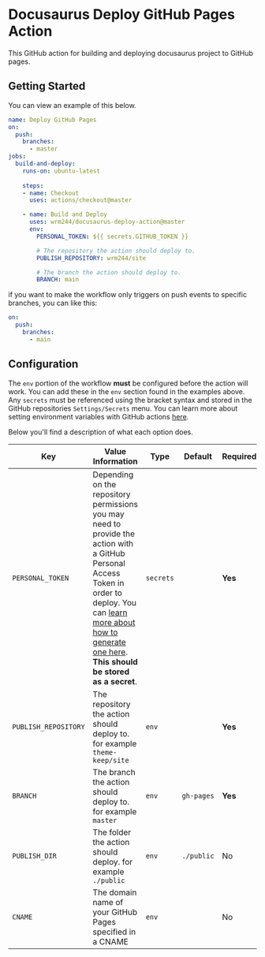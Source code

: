 # Docusaurus Deploy GitHub Pages Action

This GitHub action for building and deploying docusaurus project to GitHub pages.

## Getting Started

You can view an example of this below.

```yml
name: Deploy GitHub Pages
on:
  push:
    branches:
      - master
jobs:
  build-and-deploy:
    runs-on: ubuntu-latest
    
    steps:
    - name: Checkout
      uses: actions/checkout@master

    - name: Build and Deploy
      uses: wrm244/docusaurus-deploy-action@master
      env:
        PERSONAL_TOKEN: ${{ secrets.GITHUB_TOKEN }}

        # The repository the action should deploy to.
        PUBLISH_REPOSITORY: wrm244/site

        # The branch the action should deploy to.
        BRANCH: main
```

if you want to make the workflow only triggers on push events to specific branches, you can like this: 

```yml
on:
  push:	
    branches:	
      - main
```

## Configuration

The `env` portion of the workflow **must** be configured before the action will work. You can add these in the `env` section found in the examples above. Any `secrets` must be referenced using the bracket syntax and stored in the GitHub repositories `Settings/Secrets` menu. You can learn more about setting environment variables with GitHub actions [here](https://help.github.com/en/articles/workflow-syntax-for-github-actions#jobsjob_idstepsenv).

Below you'll find a description of what each option does.

| Key                  | Value Information                                                                                                                                                                                                                                                                                                         | Type | Default | Required |
|----------------------|---------------------------------------------------------------------------------------------------------------------------------------------------------------------------------------------------------------------------------------------------------------------------------------------------------------------------| ------------- |---------| ------------- |
| `PERSONAL_TOKEN`     | Depending on the repository permissions you may need to provide the action with a GitHub Personal Access Token in order to deploy. You can [learn more about how to generate one here](https://help.github.com/en/articles/creating-a-personal-access-token-for-the-command-line). **This should be stored as a secret**. | `secrets` |         | **Yes** |
| `PUBLISH_REPOSITORY` | The repository the action should deploy to. for example `theme-keep/site`                                                                                                                                                                                                                                                 | `env` |         | **Yes** |
| `BRANCH`             | The branch the action should deploy to. for example `master`                                                                                                                                                                                                                                                              | `env` | `gh-pages` | **Yes** |
| `PUBLISH_DIR`        | The folder the action should deploy. for example `./public`                                                                                                                                                                                                                                                               | `env` | `./public` | No |
| `CNAME`              | The domain name of your GitHub Pages specified in a CNAME                                                                                                                                                                                                                                                                      | `env` |         | No |

